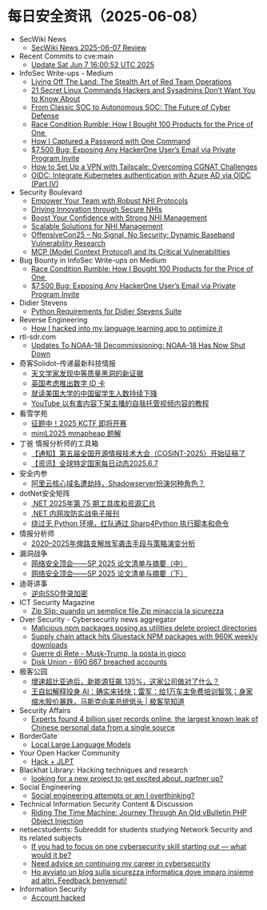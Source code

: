 # 每日安全资讯（2025-06-08）

- SecWiki News
  - [SecWiki News 2025-06-07 Review](http://www.sec-wiki.com/?2025-06-07)
- Recent Commits to cve:main
  - [Update Sat Jun  7 16:00:52 UTC 2025](https://github.com/trickest/cve/commit/5c2aaf2c81233b5265d0ca1afd10ffa89ddc58ed)
- InfoSec Write-ups - Medium
  - [Living Off The Land: The Stealth Art of Red Team Operations](https://infosecwriteups.com/living-off-the-land-the-stealth-art-of-red-team-operations-1d65cf390792?source=rss----7b722bfd1b8d---4)
  - [21 Secret Linux Commands Hackers and Sysadmins Don’t Want You to Know About](https://infosecwriteups.com/21-secret-linux-commands-hackers-and-sysadmins-dont-want-you-to-know-about-b02fa72cc057?source=rss----7b722bfd1b8d---4)
  - [From Classic SOC to Autonomous SOC: The Future of Cyber Defense](https://infosecwriteups.com/from-classic-soc-to-autonomous-soc-the-future-of-cyber-defense-1ada150e86ca?source=rss----7b722bfd1b8d---4)
  - [Race Condition Rumble: How I Bought 100 Products for the Price of One ️️](https://infosecwriteups.com/race-condition-rumble-how-i-bought-100-products-for-the-price-of-one-%EF%B8%8F-%EF%B8%8F-fb73f8477249?source=rss----7b722bfd1b8d---4)
  - [How I Captured a Password with One Command](https://infosecwriteups.com/why-https-matters-capturing-login-information-with-tshark-12d7818a667d?source=rss----7b722bfd1b8d---4)
  - [$7,500 Bug: Exposing Any HackerOne User’s Email via Private Program Invite](https://infosecwriteups.com/7-500-bug-exposing-any-hackerone-users-email-via-private-program-invite-de6fd6b3b6c8?source=rss----7b722bfd1b8d---4)
  - [How to Set Up a VPN with Tailscale: Overcoming CGNAT Challenges](https://infosecwriteups.com/how-to-set-up-a-vpn-with-tailscale-overcoming-cgnat-challenges-0e9c0088ef79?source=rss----7b722bfd1b8d---4)
  - [OIDC: Integrate Kubernetes authentication with Azure AD via OIDC (Part IV)](https://infosecwriteups.com/oidc-integrate-kubernetes-authentication-with-azure-ad-via-oidc-part-iv-69815768cf62?source=rss----7b722bfd1b8d---4)
- Security Boulevard
  - [Empower Your Team with Robust NHI Protocols](https://securityboulevard.com/2025/06/empower-your-team-with-robust-nhi-protocols/?utm_source=rss&utm_medium=rss&utm_campaign=empower-your-team-with-robust-nhi-protocols)
  - [Driving Innovation through Secure NHIs](https://securityboulevard.com/2025/06/driving-innovation-through-secure-nhis-2/?utm_source=rss&utm_medium=rss&utm_campaign=driving-innovation-through-secure-nhis-2)
  - [Boost Your Confidence with Strong NHI Management](https://securityboulevard.com/2025/06/boost-your-confidence-with-strong-nhi-management/?utm_source=rss&utm_medium=rss&utm_campaign=boost-your-confidence-with-strong-nhi-management)
  - [Scalable Solutions for NHI Management](https://securityboulevard.com/2025/06/scalable-solutions-for-nhi-management/?utm_source=rss&utm_medium=rss&utm_campaign=scalable-solutions-for-nhi-management)
  - [OffensiveCon25 – No Signal, No Security: Dynamic Baseband Vulnerability Research](https://securityboulevard.com/2025/06/offensivecon25-no-signal-no-security-dynamic-baseband-vulnerability-research/?utm_source=rss&utm_medium=rss&utm_campaign=offensivecon25-no-signal-no-security-dynamic-baseband-vulnerability-research)
  - [MCP (Model Context Protocol) and Its Critical Vulnerabilities](https://securityboulevard.com/2025/06/mcp-model-context-protocol-and-its-critical-vulnerabilities/?utm_source=rss&utm_medium=rss&utm_campaign=mcp-model-context-protocol-and-its-critical-vulnerabilities)
- Bug Bounty in InfoSec Write-ups on Medium
  - [Race Condition Rumble: How I Bought 100 Products for the Price of One ️️](https://infosecwriteups.com/race-condition-rumble-how-i-bought-100-products-for-the-price-of-one-%EF%B8%8F-%EF%B8%8F-fb73f8477249?source=rss----7b722bfd1b8d--bug_bounty)
  - [$7,500 Bug: Exposing Any HackerOne User’s Email via Private Program Invite](https://infosecwriteups.com/7-500-bug-exposing-any-hackerone-users-email-via-private-program-invite-de6fd6b3b6c8?source=rss----7b722bfd1b8d--bug_bounty)
- Didier Stevens
  - [Python Requirements for Didier Stevens Suite](https://blog.didierstevens.com/2025/06/07/python-requirements-for-didier-stevens-suite/)
- Reverse Engineering
  - [How I hacked into my language learning app to optimize it](https://www.reddit.com/r/ReverseEngineering/comments/1l5vi74/how_i_hacked_into_my_language_learning_app_to/)
- rtl-sdr.com
  - [Updates To NOAA-18 Decommissioning: NOAA-18 Has Now Shut Down](https://www.rtl-sdr.com/updates-to-noaa-18-decommissioning-noaa-18-has-now-shut-down/)
- 奇客Solidot–传递最新科技情报
  - [天文学家发现中等质量黑洞的新证据](https://www.solidot.org/story?sid=81495)
  - [英国考虑推出数字 ID 卡](https://www.solidot.org/story?sid=81494)
  - [就读美国大学的中国留学生人数持续下降](https://www.solidot.org/story?sid=81493)
  - [YouTube 以有害内容下架主播的自我托管视频内容的教程](https://www.solidot.org/story?sid=81492)
- 看雪学苑
  - [征题中！2025 KCTF 即将开赛](https://mp.weixin.qq.com/s?__biz=MjM5NTc2MDYxMw==&mid=2458595412&idx=1&sn=da8305cf1869329da82c3b1b7a7fffd3)
  - [miniL2025 mmapheap 题解](https://mp.weixin.qq.com/s?__biz=MjM5NTc2MDYxMw==&mid=2458595412&idx=2&sn=ec6916b24840bbf9d1ea2cc1a64cd869)
- 丁爸 情报分析师的工具箱
  - [【通知】第五届全国开源情报技术大会（COSINT-2025）开始征稿了](https://mp.weixin.qq.com/s?__biz=MzI2MTE0NTE3Mw==&mid=2651150376&idx=1&sn=722fa32b306120afb32ed25e072065db)
  - [【资讯】全球特定国家每日动态2025.6.7](https://mp.weixin.qq.com/s?__biz=MzI2MTE0NTE3Mw==&mid=2651150376&idx=2&sn=7af89addcc10cf3348c641cf9407aaa6)
- 安全内参
  - [阿里云核心域名遭劫持，Shadowserver扮演何种角色？](https://mp.weixin.qq.com/s?__biz=MzI4NDY2MDMwMw==&mid=2247514485&idx=1&sn=b79ac979390502df50bea6aa05bdd19b)
- dotNet安全矩阵
  - [.NET 2025年第 75 期工具库和资源汇总](https://mp.weixin.qq.com/s?__biz=MzUyOTc3NTQ5MA==&mid=2247499825&idx=1&sn=5fe0437d6976a8a53098db1e2f5bf603)
  - [.NET 内网攻防实战电子报刊](https://mp.weixin.qq.com/s?__biz=MzUyOTc3NTQ5MA==&mid=2247499825&idx=2&sn=779297d0e91e626002d066c4f83e9a74)
  - [绕过无 Python 环境，红队通过 Sharp4Python 执行脚本和命令](https://mp.weixin.qq.com/s?__biz=MzUyOTc3NTQ5MA==&mid=2247499825&idx=3&sn=574b709a91e7b84fff4b6360cfdeb1a1)
- 情报分析师
  - [2020–2025年俾路支解放军袭击手段与策略演变分析](https://mp.weixin.qq.com/s?__biz=MzA3Mjc1MTkwOA==&mid=2650561265&idx=1&sn=402ca8167f5e9a1d47a4ad91c5fe2cf5)
- 漏洞战争
  - [网络安全顶会——SP 2025 论文清单与摘要（中）](https://mp.weixin.qq.com/s?__biz=MzU0MzgzNTU0Mw==&mid=2247485970&idx=1&sn=abe8fcc59c58b9e0dbbeba6dccb067c2)
  - [网络安全顶会——SP 2025 论文清单与摘要（下）](https://mp.weixin.qq.com/s?__biz=MzU0MzgzNTU0Mw==&mid=2247485970&idx=2&sn=f3dcab288fcbf3ee09a30065ad6461a5)
- 迪哥讲事
  - [逆向SSO登录加密](https://mp.weixin.qq.com/s?__biz=MzIzMTIzNTM0MA==&mid=2247497700&idx=1&sn=3f05f2371d864de7b8468d997fcaa5ce)
- ICT Security Magazine
  - [Zip Slip: quando un semplice file Zip minaccia la sicurezza](https://www.ictsecuritymagazine.com/articoli/zip-slip-vulnerability/)
- Over Security - Cybersecurity news aggregator
  - [Malicious npm packages posing as utilities delete project directories](https://www.bleepingcomputer.com/news/security/malicious-npm-packages-posing-as-utilities-delete-project-directories/)
  - [Supply chain attack hits Gluestack NPM packages with 960K weekly downloads](https://www.bleepingcomputer.com/news/security/supply-chain-attack-hits-gluestack-npm-packages-with-960k-weekly-downloads/)
  - [Guerre di Rete - Musk-Trump, la posta in gioco](https://guerredirete.substack.com/p/guerre-di-rete-musk-trump-la-posta)
  - [Disk Union - 690,667 breached accounts](https://haveibeenpwned.com/Breach/DiskUnion)
- 极客公园
  - [增速超比亚迪后，新能源狂飙 135%，这家公司做对了什么？](https://mp.weixin.qq.com/s?__biz=MTMwNDMwODQ0MQ==&mid=2653080850&idx=1&sn=51035f2a2887fe93bcd390a6fd34b19d)
  - [王自如解释投身 AI：确实来钱快；雷军：给1万车主免费培训智驾；身家缩水股价暴跌，马斯克向美总统低头 | 极客早知道](https://mp.weixin.qq.com/s?__biz=MTMwNDMwODQ0MQ==&mid=2653080841&idx=1&sn=ae72ca3a4c68d2c8a55d8c1303f6b976)
- Security Affairs
  - [Experts found 4 billion user records online, the largest known leak of Chinese personal data from a single source](https://securityaffairs.com/178744/data-breach/experts-found-4-billion-user-records-online-the-largest-known-leak-of-chinese-personal-data-from-a-single-source.html)
- BorderGate
  - [Local Large Language Models](https://www.bordergate.co.uk/local-large-language-models/)
- Your Open Hacker Community
  - [Hack + JLPT](https://www.reddit.com/r/HowToHack/comments/1l5sk16/hack_jlpt/)
- Blackhat Library: Hacking techniques and research
  - [looking for a new project to get excited about. partner up?](https://www.reddit.com/r/blackhat/comments/1l59qya/looking_for_a_new_project_to_get_excited_about/)
- Social Engineering
  - [Social engineering attempts or am I overthinking?](https://www.reddit.com/r/SocialEngineering/comments/1l5wjtb/social_engineering_attempts_or_am_i_overthinking/)
- Technical Information Security Content & Discussion
  - [Riding The Time Machine: Journey Through An Old vBulletin PHP Object Injection](https://www.reddit.com/r/netsec/comments/1l5lj9b/riding_the_time_machine_journey_through_an_old/)
- netsecstudents: Subreddit for students studying Network Security and its related subjects
  - [If you had to focus on one cybersecurity skill starting out — what would it be?](https://www.reddit.com/r/netsecstudents/comments/1l5jrdc/if_you_had_to_focus_on_one_cybersecurity_skill/)
  - [Need advice on continuing my career in cybersecurity](https://www.reddit.com/r/netsecstudents/comments/1l5r7ne/need_advice_on_continuing_my_career_in/)
  - [Ho avviato un blog sulla sicurezza informatica dove imparo insieme ad altri. Feedback benvenuti!](https://www.reddit.com/r/netsecstudents/comments/1l5pazs/ho_avviato_un_blog_sulla_sicurezza_informatica/)
- Information Security
  - [Account hacked](https://www.reddit.com/r/Information_Security/comments/1l5g7k2/account_hacked/)
